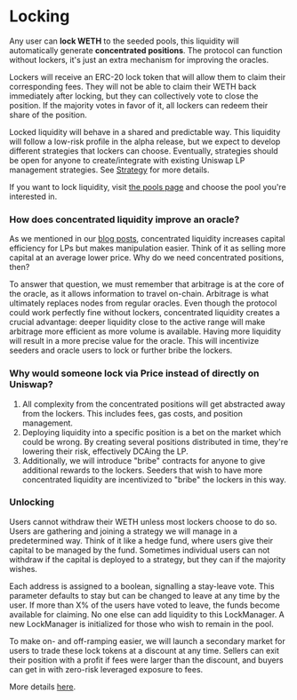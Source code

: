 # Locking

Any user can **lock WETH** to the seeded pools, this liquidity will automatically generate **concentrated positions**. The protocol can function without lockers, it's just an extra mechanism for improving the oracles.

Lockers will receive an ERC-20 lock token that will allow them to claim their corresponding fees. They will not be able to claim their WETH back immediately after locking, but they can collectively vote to close the position. If the majority votes in favor of it, all lockers can redeem their share of the position.

Locked liquidity will behave in a shared and predictable way. This liquidity will follow a low-risk profile in the alpha release, but we expect to develop different strategies that lockers can choose. Eventually, strategies should be open for anyone to create/integrate with existing Uniswap LP management strategies. See [Strategy](strategy.md) for more details.

If you want to lock liquidity, visit [the pools page](https://oracles.rip/app/pools) and choose the pool you're interested in.

### How does concentrated liquidity improve an oracle?

As we mentioned in our [blog posts](https://price-oracle.notion.site/bc7441a9468d4eab9631c865fda3a26c), concentrated liquidity increases capital efficiency for LPs but makes manipulation easier. Think of it as selling more capital at an average lower price. Why do we need concentrated positions, then?

To answer that question, we must remember that arbitrage is at the core of the oracle, as it allows information to travel on-chain. Arbitrage is what ultimately replaces nodes from regular oracles. Even though the protocol could work perfectly fine without lockers, concentrated liquidity creates a crucial advantage: deeper liquidity close to the active range will make arbitrage more efficient as more volume is available. Having more liquidity will result in a more precise value for the oracle. This will incentivize seeders and oracle users to lock or further bribe the lockers.

### Why would someone lock via Price instead of directly on Uniswap?

1. All complexity from the concentrated positions will get abstracted away from the lockers. This includes fees, gas costs, and position management.
2. Deploying liquidity into a specific position is a bet on the market which could be wrong. By creating several positions distributed in time, they're lowering their risk, effectively DCAing the LP.
3. Additionally, we will introduce "bribe" contracts for anyone to give additional rewards to the lockers. Seeders that wish to have more concentrated liquidity are incentivized to "bribe" the lockers in this way.

### Unlocking

Users cannot withdraw their WETH unless most lockers choose to do so. Users are gathering and joining a strategy we will manage in a predetermined way. Think of it like a hedge fund, where users give their capital to be managed by the fund. Sometimes individual users can not withdraw if the capital is deployed to a strategy, but they can if the majority wishes.

Each address is assigned to a boolean, signalling a stay-leave vote. This parameter defaults to stay but can be changed to leave at any time by the user. If more than X% of the users have voted to leave, the funds become available for claiming. No one else can add liquidity to this LockManager. A new LockManager is initialized for those who wish to remain in the pool.

To make on- and off-ramping easier, we will launch a secondary market for users to trade these lock tokens at a discount at any time. Sellers can exit their position with a profit if fees were larger than the discount, and buyers can get in with zero-risk leveraged exposure to fees.

More details [here](unlocking.md).
